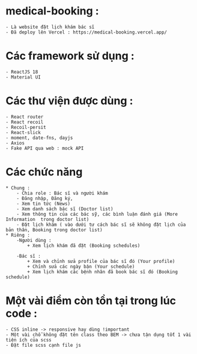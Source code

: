 # medical-booking :

    - Là website đặt lịch khám bác sĩ
    - Đã deploy lên Vercel : https://medical-booking.vercel.app/

# Các framework sử dụng :

    - ReactJS 18
    - Material UI

# Các thư viện được dùng :

    - React router
    - React recoil
    - Recoil-persit
    - React-slick
    - moment, date-fns, dayjs
    - Axios
    - Fake API qua web : mock API

# Các chức năng

    * Chung :
        - Chia role : Bác sĩ và người khám
        - Đăng nhập, Đăng ký,
        - Xem tin tức (News)
        - Xem danh sách bác sĩ (Doctor list)
        - Xem thông tin của các bác sỹ, các bình luận đánh giá (More Information  trong doctor list)
        - Đặt lịch khám ( vào dưới tư cách bác sĩ sẽ không đặt lịch của bản thân, Booking trong doctor list)
    * Riêng :
        -Người dùng :
            + Xem lịch khám đã đặt (Booking schedules)

        -Bác sĩ :
            + Xem và chỉnh sửa profile của bác sĩ đó (Your profile)
            + Chỉnh sửa các ngày bận (Your schedule)
            + Xem lịch khám các bệnh nhân đã book bác sĩ đó (Booking schedule)

# Một vài điểm còn tồn tại trong lúc code :

    - CSS inline -> responsive hay dùng !important
    - Một vài chỗ không đặt tên class theo BEM -> chưa tận dụng tốt 1 vài tiện ích của scss
    - Đặt file scss cạnh file js
